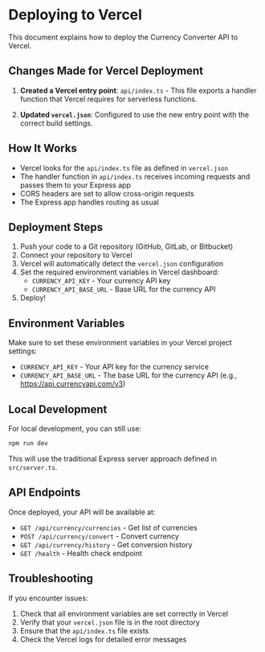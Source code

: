 # Deploying to Vercel

This document explains how to deploy the Currency Converter API to Vercel.

## Changes Made for Vercel Deployment

1. **Created a Vercel entry point**: `api/index.ts` - This file exports a handler function that Vercel requires for serverless functions.

2. **Updated `vercel.json`**: Configured to use the new entry point with the correct build settings.

## How It Works

- Vercel looks for the `api/index.ts` file as defined in `vercel.json`
- The handler function in `api/index.ts` receives incoming requests and passes them to your Express app
- CORS headers are set to allow cross-origin requests
- The Express app handles routing as usual

## Deployment Steps

1. Push your code to a Git repository (GitHub, GitLab, or Bitbucket)
2. Connect your repository to Vercel
3. Vercel will automatically detect the `vercel.json` configuration
4. Set the required environment variables in Vercel dashboard:
   - `CURRENCY_API_KEY` - Your currency API key
   - `CURRENCY_API_BASE_URL` - Base URL for the currency API
5. Deploy!

## Environment Variables

Make sure to set these environment variables in your Vercel project settings:

- `CURRENCY_API_KEY` - Your API key for the currency service
- `CURRENCY_API_BASE_URL` - The base URL for the currency API (e.g., https://api.currencyapi.com/v3)

## Local Development

For local development, you can still use:
```bash
npm run dev
```

This will use the traditional Express server approach defined in `src/server.ts`.

## API Endpoints

Once deployed, your API will be available at:

- `GET /api/currency/currencies` - Get list of currencies
- `POST /api/currency/convert` - Convert currency
- `GET /api/currency/history` - Get conversion history
- `GET /health` - Health check endpoint

## Troubleshooting

If you encounter issues:

1. Check that all environment variables are set correctly in Vercel
2. Verify that your `vercel.json` file is in the root directory
3. Ensure that the `api/index.ts` file exists
4. Check the Vercel logs for detailed error messages